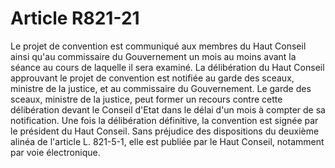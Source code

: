 # Article R821-21

Le projet de convention est communiqué aux membres du Haut Conseil ainsi qu'au commissaire du Gouvernement un mois au moins avant la séance au cours de laquelle il sera examiné.   La délibération du Haut Conseil approuvant le projet de convention est notifiée au garde des sceaux, ministre de la justice, et au commissaire du Gouvernement.   Le garde des sceaux, ministre de la justice, peut former un recours contre cette délibération devant le Conseil d'Etat dans le délai d'un mois à compter de sa notification.   Une fois la délibération définitive, la convention est signée par le président du Haut Conseil.   Sans préjudice des dispositions du deuxième alinéa de l'article L. 821-5-1, elle est publiée par le Haut Conseil, notamment par voie électronique.